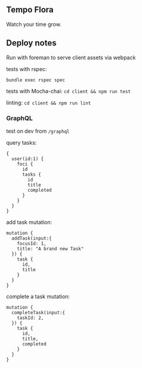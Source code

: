 ## Tempo Flora

Watch your time grow.

## Deploy notes

Run with foreman to serve client assets via webpack

tests with rspec:

`bundle exec rspec spec`

tests with Mocha-chai: `cd client && npm run test`

linting: `cd client && npm run lint`


### GraphQL

test on dev from `/graphql`

query tasks:

```
{
  user(id:1) {
    foci {
      id
      tasks {
        id
        title
        completed
      }
    }
  }
}
```

add task mutation:

```
mutation {
  addTask(input:{
    focusId: 1,
    title: "A brand new Task"
  }) {
    task {
      id,
      title
    }
  }
}
```

complete a task mutation:

```
mutation {
  completeTask(input:{
    taskId: 2,
  }) {
    task {
      id,
      title,
      completed
    }
  }
}
```



